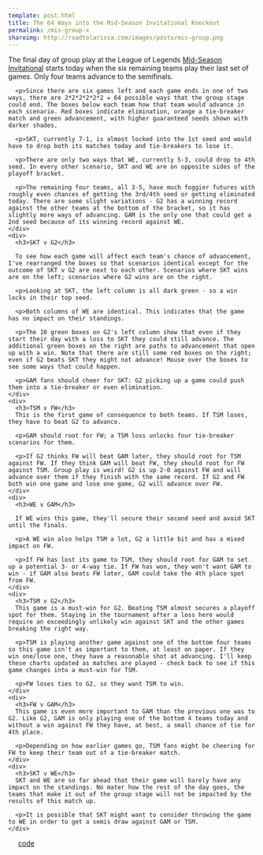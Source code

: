 ```yaml
---
template: post.html
title: The 64 Ways into the Mid-Season Invitational Knockout
permalink: /mis-group-x
shareimg: http://roadtolarissa.com/images/posts/mis-group.png
---
```





<meta name="viewport" content="width=device-width">


<div id='container'>
  <div id='graph'></div>
  <div id='sections'>
    <div>
      <!-- <h3>The 64 Ways into the Mid-Season Invitational Knockout</h3> -->
      The final day of group play at the League of Legends <a href='http://www.lolesports.com/en_US/msi/msi_2017/schedule/groups/5'>Mid-Season Invitational</a> starts today when the six remaining teams play their last set of games. Only four teams advance to the semifinals. 

      <p>Since there are six games left and each game ends in one of two ways, there are 2*2*2*2*2*2 = 64 possible ways that the group stage could end. The boxes below each team how that team would advance in each scenario. Red boxes indicate elimination, orange a tie-breaker match and green advancement, with higher guaranteed seeds shown with darker shades.

      <p>SKT, currently 7-1, is almost locked into the 1st seed and would have to drop both its matches today and tie-breakers to lose it. 

      <p>There are only two ways that WE, currently 5-3, could drop to 4th seed. In every other scenario, SKT and WE are on opposite sides of the playoff bracket.

      <p>The remaining four teams, all 3-5, have much foggier futures with roughly even chances of getting the 3rd/4th seed or getting eliminated today. There are some slight variations - G2 has a winning record against the other teams at the bottom of the bracket, so it has slightly more ways of advancing. GAM is the only one that could get a 2nd seed because of its winning record against WE.
    </div>
    <div>
      <h3>SKT v G2</h3>

      To see how each game will affect each team's chance of advancement, I've rearranged the boxes so that scenarios identical except for the outcome of SKT v G2 are next to each other. Scenarios where SKT wins are on the left; scenarios where G2 wins are on the right.

      <p>Looking at SKT, the left column is all dark green - so a win locks in their top seed. 

      <p>Both columns of WE are identical. This indicates that the game has no impact on their standings. 

      <p>The 10 green boxes on G2's left column show that even if they start their day with a loss to SKT they could still advance. The additional green boxes on the right are paths to advancement that open up with a win. Note that there are still some red boxes on the right; even if G2 beats SKT they might not advance! Mouse over the boxes to see some ways that could happen. 

      <p>GAM fans should cheer for SKT: G2 picking up a game could push them into a tie-breaker or even elimination.
    </div>
    <div>
      <h3>TSM v FW</h3>
      This is the first game of consequence to both teams. If TSM loses, they have to beat G2 to advance.

      <p>GAM should root for FW; a TSM loss unlocks four tie-breaker scenarios for them.

      <p>If G2 thinks FW will beat GAM later, they should root for TSM against FW. If they think GAM will beat FW, they should root for FW against TSM. Group play is weird! G2 is up 2-0 against FW and will advance over them if they finish with the same record. If G2 and FW both win one game and lose one game, G2 will advance over FW.
    </div>
    <div>
      <h3>WE v GAM</h3>

      If WE wins this game, they'll secure their second seed and avoid SKT until the finals. 

      <p>A WE win also helps TSM a lot, G2 a little bit and has a mixed impact on FW.

      <p>If FW has lost its game to TSM, they should root for GAM to set up a potential 3- or 4-way tie. If FW has won, they won't want GAM to win - if GAM also beats FW later, GAM could take the 4th place spot from FW.
    </div>
    <div>
      <h3>TSM v G2</h3>
      This game is a must-win for G2. Beating TSM almost secures a playoff spot for them. Staying in the tournament after a loss here would require an exceedingly unlikely win against SKT and the other games breaking the right way. 

      <p>TSM is playing another game against one of the bottom four teams so this game isn't as important to them, at least on paper. If they win one/lose one, they have a reasonable shot at advancing. I'll keep these charts updated as matches are played - check back to see if this game changes into a must-win for TSM. 

      <p>FW loses ties to G2, so they want TSM to win. 
    </div>
    <div>
      <h3>FW v GAM</h3>
      This game is even more important to GAM than the previous one was to G2. Like G2, GAM is only playing one of the bottom 4 teams today and without a win against FW they have, at best, a small chance of tie for 4th place. 

      <p>Depending on how earlier games go, TSM fans might be cheering for FW to keep their team out of a tie-breaker match. 
    </div>
    <div>
      <h3>SKT v WE</h3>
      SKT and WE are so far ahead that their game will barely have any impact on the standings. No mater how the rest of the day goes, the teams that make it out of the group stage will not be impacted by the results of this match up.

      <p>It is possible that SKT might want to consider throwing the game to WE in order to get a semis draw against GAM or TSM. 
    </div>
  </div>
</div>





<span class='source' style='margin-left: 20px'>[code](https://github.com/1wheel/roadtolarissa/blob/master/source/worlds-group/script.js)</span>


</body>

<script src='d3v4.js'></script>
<script src='graph-scroll.js'></script>
<script src='lodash.js'></script>
<script src='script.js'></script>











<link rel="stylesheet" type="text/css" href="/mis-group/style.css">

<script src="/mis-group/d3v4.js"></script>
<script src="/mis-group/lodash.js"></script>
<script src="/mis-group/graph-scroll.js"></script>
<script src="/mis-group/script.js"></script>